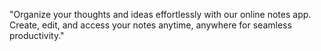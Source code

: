 "Organize your thoughts and ideas effortlessly with our online notes app. Create, edit, and access your notes anytime, anywhere for seamless productivity."
